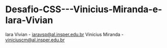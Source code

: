 # Desafio-CSS---Vinicius-Miranda-e-Iara-Vivian

Iara Vivian - iaravsp@al.insper.edu.br 
Vinicius Miranda - viniciuscm@al.insper.edu.br
